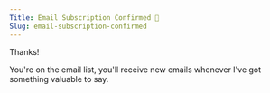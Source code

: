 ```yaml
---
Title: Email Subscription Confirmed 🎉
Slug: email-subscription-confirmed
---
```


Thanks!

You're on the email list, you'll receive new emails whenever I've got something valuable to say.